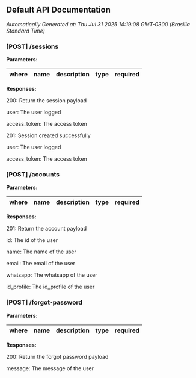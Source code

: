 ## Default API Documentation
*Automatically Generated at: Thu Jul 31 2025 14:19:08 GMT-0300 (Brasilia Standard Time)*

### [POST] /sessions
**Parameters:**

| where | name | description | type | required |
| --- | --- | --- | --- | --- |

**Responses:**

200: Return the session payload

user: The user logged

access_token: The access token

201: Session created successfully

user: The user logged

access_token: The access token


### [POST] /accounts
**Parameters:**

| where | name | description | type | required |
| --- | --- | --- | --- | --- |

**Responses:**

201: Return the account payload

id: The id of the user

name: The name of the user

email: The email of the user

whatsapp: The whatsapp of the user

id_profile: The id_profile of the user


### [POST] /forgot-password
**Parameters:**

| where | name | description | type | required |
| --- | --- | --- | --- | --- |

**Responses:**

200: Return the forgot password payload

message: The message of the user


